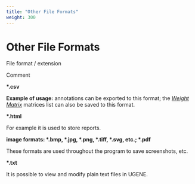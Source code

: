```yaml
---
title: "Other File Formats"
weight: 300
---
```



# Other File Formats

File format / extension

Comment

**\*.csv**

**Example of usage:** annotations can be exported to this format; the [_Weight Matrix_](weight-matrix.md) matrices list can also be saved to this format.

**\*.html**

For example it is used to store reports.

**image formats: \*.bmp, \*.jpg, \*.png, \*.tiff, \*.svg, etc.; \*.pdf**

These formats are used throughout the program to save screenshots, etc.

**\*.txt**

It is possible to view and modify plain text files in UGENE.

